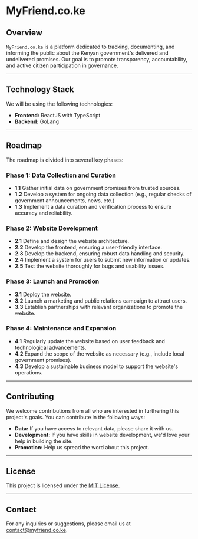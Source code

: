 # MyFriend.co.ke

## Overview

`MyFriend.co.ke` is a platform dedicated to tracking, documenting, and informing the public about the Kenyan government's delivered and undelivered promises. Our goal is to promote transparency, accountability, and active citizen participation in governance.

---
## Technology Stack

We will be using the following technologies:

- **Frontend:** ReactJS with TypeScript
- **Backend:** GoLang

---

## Roadmap

The roadmap is divided into several key phases:

### Phase 1: Data Collection and Curation

- **1.1** Gather initial data on government promises from trusted sources.
- **1.2** Develop a system for ongoing data collection (e.g., regular checks of government announcements, news, etc.)
- **1.3** Implement a data curation and verification process to ensure accuracy and reliability.

### Phase 2: Website Development

- **2.1** Define and design the website architecture.
- **2.2** Develop the frontend, ensuring a user-friendly interface.
- **2.3** Develop the backend, ensuring robust data handling and security.
- **2.4** Implement a system for users to submit new information or updates.
- **2.5** Test the website thoroughly for bugs and usability issues.

### Phase 3: Launch and Promotion

- **3.1** Deploy the website.
- **3.2** Launch a marketing and public relations campaign to attract users.
- **3.3** Establish partnerships with relevant organizations to promote the website.

### Phase 4: Maintenance and Expansion

- **4.1** Regularly update the website based on user feedback and technological advancements.
- **4.2** Expand the scope of the website as necessary (e.g., include local government promises).
- **4.3** Develop a sustainable business model to support the website's operations.

---

## Contributing

We welcome contributions from all who are interested in furthering this project's goals. You can contribute in the following ways:

- **Data:** If you have access to relevant data, please share it with us.
- **Development:** If you have skills in website development, we'd love your help in building the site.
- **Promotion:** Help us spread the word about this project.

---

## License

This project is licensed under the [MIT License](https://opensource.org/licenses/MIT).

---

## Contact

For any inquiries or suggestions, please email us at [contact@myfriend.co.ke](mailto:contact@myfriend.co.ke).
